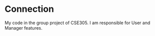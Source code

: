 # Connection
My code in the group project of CSE305. I am responsible for User and Manager features.
